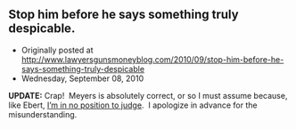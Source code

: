 ## Stop him before he says something truly despicable.

 * Originally posted at http://www.lawyersgunsmoneyblog.com/2010/09/stop-him-before-he-says-something-truly-despicable
 * Wednesday, September 08, 2010

**UPDATE:** Crap!  Meyers is absolutely correct, or so I must assume because, like Ebert, [I’m in no position to judge](http://acephalous.typepad.com/acephalous/2007/12/how-sek-hid-can.html).  I apologize in advance for the misunderstanding.